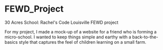 # FEWD_Project
30 Acres School: Rachel's Code Louisville FEWD project

For my project, I made a mock-up of a website for a friend who is forming a micro-school. I wanted to keep things simple and earthy with a back-to-the-basics style that captures the feel of children learning on a small farm.
